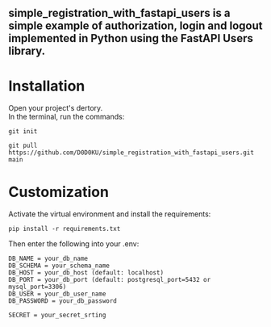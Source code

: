 ## simple_registration_with_fastapi_users is a simple example of authorization, login and logout implemented in Python using the FastAPI Users library.
# Installation
Open your project's dertory.\
In the terminal, run the commands:
```
git init
```
```
git pull https://github.com/D0D0KU/simple_registration_with_fastapi_users.git main
```
# Сustomization
Activate the virtual environment and install the requirements:

    pip install -r requirements.txt

Then enter the following into your .env:
```
DB_NAME = your_db_name
DB_SCHEMA = your_schema_name
DB_HOST = your_db_host (default: localhost)
DB_PORT = your_db_port (default: postgresql_port=5432 or mysql_port=3306)
DB_USER = your_db_user_name
DB_PASSWORD = your_db_password

SECRET = your_secret_srting
```


